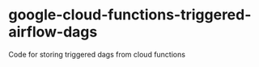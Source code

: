 # google-cloud-functions-triggered-airflow-dags
Code for storing triggered dags from cloud functions
